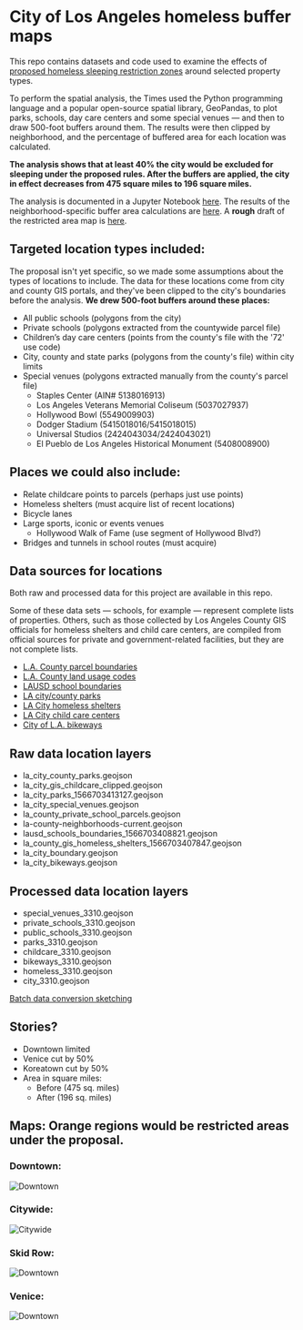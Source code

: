 # City of Los Angeles homeless buffer maps

This repo contains datasets and code used to examine the effects of [proposed homeless sleeping restriction zones](https://www.latimes.com/california/story/2019-08-22/homeless-sidewalk-sleeping-ban-restrictions-boise-case-shelter) around selected property types.

To perform the spatial analysis, the Times used the Python programming language and a popular open-source spatial library, GeoPandas, to plot parks, schools, day care centers and some special venues — and then to draw 500-foot buffers around them. The results were then clipped by neighborhood, and the percentage of buffered area for each location was calculated.

**The analysis shows that at least 40% the city would be excluded for sleeping under the proposed rules. After the buffers are applied, the city in effect decreases from 475 square miles to 196 square miles.**

The analysis is documented in a Jupyter Notebook [here](https://nbviewer.jupyter.org/github/stiles/data/blob/master/la-city-homeless-buffer-maps/la-homeless-buffers.ipynb). The results of the neighborhood-specific buffer area calculations are [here](https://github.com/stiles/data/blob/master/la-city-homeless-buffer-maps/buffered/hood-breakdown.csv). A **rough** draft of the restricted area map is [here](https://api.mapbox.com/styles/v1/latimes/cjzsnpky006e81cns4x2pnywm.html?fresh=true&title=true&access_token=pk.eyJ1IjoibGF0aW1lcyIsImEiOiJjajhvcXRraGUwNnlwMzNyczR3cTBsaWh1In0.0cPKLwe2A0ET4P5CtWSiLQ#11.12/34.0205/-118.3413).

## Targeted location types included:

The proposal isn't yet specific, so we made some assumptions about the types of locations to include. The data for these locations come from city and county GIS portals, and they've been clipped to the city's boundaries before the analysis. **We drew 500-foot buffers around these places:** 

* All public schools (polygons from the city)
* Private schools (polygons extracted from the countywide parcel file)
* Children’s day care centers (points from the county's file with the '72' use code)
* City, county and state parks (polygons from the county's file) within city limits
* Special venues (polygons extracted manually from the county's parcel file)
  * Staples Center (AIN# 5138016913)
  * Los Angeles Veterans Memorial Coliseum (5037027937)
  * Hollywood Bowl (5549009903)
  * Dodger Stadium (5415018016/5415018015)
  * Universal Studios (2424043034/2424043021)
  * El Pueblo de Los Angeles Historical Monument (5408008900)

## Places we could also include:

* Relate childcare points to parcels (perhaps just use points)
* Homeless shelters (must acquire list of recent locations)
* Bicycle lanes
* Large sports, iconic or events venues
  * Hollywood Walk of Fame (use segment of Hollywood Blvd?)
* Bridges and tunnels in school routes (must acquire)

## Data sources for locations

Both raw and processed data for this project are available in this repo. 

Some of these data sets — schools, for example — represent complete lists of properties. Others, such as those collected by Los Angeles County GIS officials for homeless shelters and child care centers, are compiled from official sources for private and government-related facilities, but they are not complete lists. 

* [L.A. County parcel boundaries](https://permitting.gis.lacounty.gov/permitting/rest/services/energovDev/ViewableDev/MapServer/8)
* [L.A. County land usage codes](http://egis3.lacounty.gov/dataportal/wp-content/uploads/2009/12/usecodes-chart.pdf)
* [LAUSD school boundaries](https://maps.lacity.org/lahub/rest/services/LAUSD_Schools/MapServer/2)
* [LA city/county parks](https://egis3.lacounty.gov/dataportal/2016/10/25/department-of-parks-and-recreation-county-parks-and-open-space/)
* [LA City homeless shelters](https://public.gis.lacounty.gov/public/rest/services/LACounty_Dynamic/LMS_Data_Public/MapServer/158)
* [LA City child care centers](https://public.gis.lacounty.gov/public/rest/services/LACounty_Dynamic/LMS_Data_Public/MapServer/149)
* [City of L.A. bikeways](http://geohub.lacity.org/datasets/230abc621b144dbc96cca83d65bd454d_0)

## Raw data location layers

* la_city_county_parks.geojson
* la_city_gis_childcare_clipped.geojson
* la_city_parks_1566703413127.geojson
* la_city_special_venues.geojson
* la_county_private_school_parcels.geojson
* la-county-neighborhoods-current.geojson
* lausd_schools_boundaries_1566703408821.geojson
* la_county_gis_homeless_shelters_1566703407847.geojson
* la_city_boundary.geojson
* la_city_bikeways.geojson

## Processed data location layers

* special_venues_3310.geojson
* private_schools_3310.geojson
* public_schools_3310.geojson
* parks_3310.geojson
* childcare_3310.geojson
* bikeways_3310.geojson
* homeless_3310.geojson
* city_3310.geojson

[Batch data conversion sketching](https://gist.github.com/stiles/1c4b46ef1ca5a8e9350b622aa8bc9110)

## Stories?

* Downtown limited
* Venice cut by 50%
* Koreatown cut by 50%
* Area in square miles: 
  * Before (475 sq. miles)
  * After (196 sq. miles)

## Maps: Orange regions would be restricted areas under the proposal.

### Downtown: 

![Downtown](https://raw.githubusercontent.com/stiles/data/master/la-city-homeless-buffer-maps/maps/downtown.png)

### Citywide: 

![Citywide](https://raw.githubusercontent.com/stiles/data/master/la-city-homeless-buffer-maps/maps/citywide.png)

### Skid Row: 

![Downtown](https://raw.githubusercontent.com/stiles/data/master/la-city-homeless-buffer-maps/maps/skid-row.png)

### Venice: 

![Downtown](https://raw.githubusercontent.com/stiles/data/master/la-city-homeless-buffer-maps/maps/venice.png)
